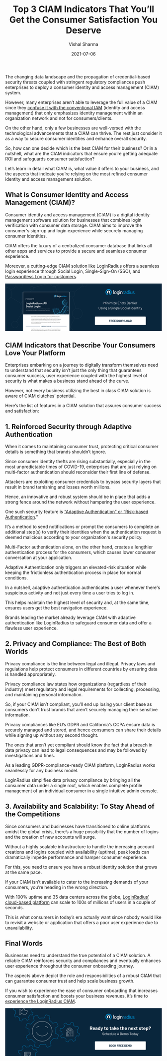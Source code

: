 ﻿---
title: "Top 3 CIAM Indicators That You’ll Get the Consumer Satisfaction You Deserve"
date: "2021-07-06"
coverImage: "ciam-loginradius.jpg"
tags: ["loginradius"]
featured: false 
author: "Vishal Sharma"
description: "CIAM offers the luxury of a centralized database to provide a secure and seamless consumer experience. In this post, we’ve discussed the CIAM indicators that ensure you’re getting adequate ROI and eventually safeguarding consumer satisfaction."
metadescription: "Winning consumer trust is easy with a reliable Consumer Identity and Access Management solution. Here’s the list of CIAM indicators depicting consumer success."
metatitle: "Top 3 CIAM Indicators That You’ll Get the Consumer Satisfaction You Deserve"
---


The changing data landscape and the propagation of credential-based security threats coupled with stringent regulatory compliances push enterprises to deploy a consumer identity and access management (CIAM) system.

However, many enterprises aren’t able to leverage the full value of a CIAM since they [confuse it with the conventional IAM](https://www.loginradius.com/blog/start-with-identity/iam-vs-ciam/) (identity and access management) that only emphasizes identity management within an organization network and not for consumers/clients.

On the other hand, only a few businesses are well-versed with the technological advancements that a CIAM can thrive. The rest just consider it as a way to secure consumer identities and enhance overall security.

So, how can one decide which is the best CIAM for their business? Or in a nutshell, what are the CIAM indicators that ensure you’re getting adequate ROI and safeguards consumer satisfaction?

Let’s learn in detail what CIAM is, what value it offers to your business, and the aspects that indicate you’re relying on the most refined consumer identity and access management solution.

## What is Consumer Identity and Access Management (CIAM)?

Consumer identity and access management (CIAM) is a digital identity management software solution for businesses that combines login verification with consumer data storage. CIAM aims to improve the consumer's sign-up and login experience while securely managing consumer identities.

CIAM offers the luxury of a centralized consumer database that links all other apps and services to provide a secure and seamless consumer experience.

Moreover, a cutting-edge CIAM solution like LoginRadius offers a seamless login experience through Social Login, Single-Sign-On (SSO), and [Passwordless Login for customers](https://www.loginradius.com/passwordless-login/).

[![LoginRadius-CIAM-Social-Login](social-login-loginradius.png)](https://www.loginradius.com/resource/loginradius-ciam-social-login/)


## CIAM Indicators that Describe Your Consumers Love Your Platform

Enterprises embarking on a journey to digitally transform themselves need to understand that security isn’t just the only thing that guarantees consumer success, user experience coupled with the highest level of security is what makes a business stand ahead of the curve.

However, not every business utilizing the best in class CIAM solution is aware of CIAM clutches’ potential.

Here’s the list of features in a CIAM solution that assures consumer success and satisfaction:

## 1. Reinforced Security through Adaptive Authentication

When it comes to maintaining consumer trust, protecting critical consumer details is something that brands shouldn’t ignore.

Since consumer identity thefts are rising substantially, especially in the most unpredictable times of COVID-19, enterprises that are just relying on multi-factor authentication should reconsider their first line of defense.

Attackers are exploiting consumer credentials to bypass security layers that result in brand tarnishing and losses worth millions.

Hence, an innovative and robust system should be in place that adds a strong fence around the network without hampering the user experience.

One such security feature is [“Adaptive Authentication” or “Risk-based Authentication](https://www.loginradius.com/blog/async/What-is-adaptive-authentication/).”

It’s a method to send notifications or prompt the consumers to complete an additional step(s) to verify their identities when the authentication request is deemed malicious according to your organization's security policy.

Multi-Factor authentication alone, on the other hand, creates a lengthier authentication process for the consumers, which causes lower consumer conversation at your application.

Adaptive Authentication only triggers an elevated-risk situation while keeping the frictionless authentication process in place for normal conditions.

In a nutshell, adaptive authentication authenticates a user whenever there's suspicious activity and not just every time a user tries to log in.

This helps maintain the highest level of security and, at the same time, ensures users get the best navigation experience.

Brands leading the market already leverage CIAM with adaptive authentication like LoginRadius to safeguard consumer data and offer a flawless user experience.

## 2. Privacy and Compliance: The Best of Both Worlds

Privacy compliance is the line between legal and illegal. Privacy laws and regulations help protect consumers in different countries by ensuring data is handled appropriately.

Privacy compliance law states how organizations (regardless of their industry) meet regulatory and legal requirements for collecting, processing, and maintaining personal information.

So, if your CIAM isn’t compliant, you’ll end up losing your client base as consumers don’t trust brands that aren’t securely managing their sensitive information.

Privacy compliances like EU’s GDPR and California’s CCPA ensure data is securely managed and stored, and hence consumers can share their details while signing up without any second thought.

The ones that aren’t yet compliant should know the fact that a breach in data privacy can lead to legal consequences and may be followed by investigations and fines.

As a leading GDPR-compliance-ready CIAM platform, LoginRadius works seamlessly for any business model.

LoginRadius simplifies data privacy compliance by bringing all the consumer data under a single roof, which enables complete profile management of an individual consumer in a single intuitive admin console.

## 3. Availability and Scalability: To Stay Ahead of the Competitions

Since consumers and businesses have transitioned to online platforms amidst the global crisis, there’s a huge possibility that the number of logins and the creation of new accounts will surge.

Without a highly scalable infrastructure to handle the increasing account creations and logins coupled with availability (uptime), peak loads can dramatically impede performance and hamper consumer experience.

For this, you need to ensure you have a robust identity solution that grows at the same pace.

If your CIAM isn’t available to cater to the increasing demands of your consumers, you’re heading in the wrong direction.

With 100% uptime and 35 data centers across the globe, [LoginRadius’ cloud-based platform](https://www.loginradius.com/blog/async/effective-cloud-management-platform/) can scale to 100s of millions of users in a couple of seconds.

This is what consumers in today’s era actually want since nobody would like to revisit a website or application that offers a poor user experience due to unavailability.

## Final Words

Businesses need to understand the true potential of a CIAM solution. A reliable CIAM reinforces security and compliances and eventually enhances user experience throughout the consumer onboarding journey.

The aspects above depict the role and responsibilities of a robust CIAM that can guarantee consumer trust and help scale business growth.

If you wish to experience the ease of consumer onboarding that increases consumer satisfaction and boosts your business revenues, it’s time to [](https://www.loginradius.com/book-a-demo/) [experience the LoginRadius CIAM](https://www.loginradius.com/contact-sales/).

[![book-a-demo-Consultation](../../assets/book-a-demo-loginradius.png)](https://www.loginradius.com/book-a-demo/)
